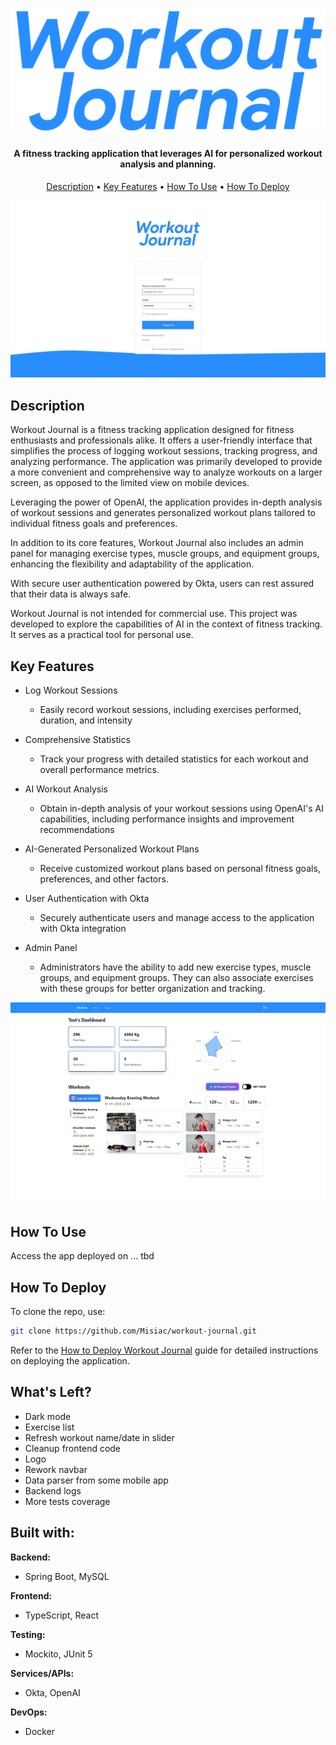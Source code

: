 <h1 align="center">
 <img src="assets/logo.png" alt="Workout Journal">
</h1>

<h4 align="center">

A fitness tracking application that leverages AI for personalized workout analysis and planning.

</h4>
<p align="center">
<a href="#description">Description</a> •
  <a href="#key-features">Key Features</a> •
  <a href="#how-to-use">How To Use</a> •
  <a href="#how-to-deploy">How To Deploy</a> 

</p>
 <img src="assets/login.jpeg" alt="Login Page">

## Description

Workout Journal is a fitness tracking application designed for fitness enthusiasts and professionals alike. It offers a
user-friendly interface that simplifies the process of logging workout sessions, tracking progress, and analyzing
performance. The application was primarily developed to provide a more convenient and comprehensive way to analyze
workouts on a larger screen, as opposed to the limited view on mobile devices.

Leveraging the power of OpenAI, the application provides in-depth analysis of workout sessions and generates
personalized workout plans tailored to individual fitness goals and preferences.

In addition to its core features, Workout Journal also includes an admin panel for managing exercise types, muscle
groups, and equipment groups, enhancing the flexibility and adaptability of the application.

With secure user authentication powered by Okta, users can rest assured that their data is always safe.

Workout Journal is not intended for commercial use. This project was developed to explore the capabilities of AI in the
context of fitness tracking. It serves as a practical tool for personal use.

## Key Features

* Log Workout Sessions
    - Easily record workout sessions, including exercises performed, duration, and intensity

* Comprehensive Statistics
    - Track your progress with detailed statistics for each workout and overall performance metrics.

* AI Workout Analysis
    - Obtain in-depth analysis of your workout sessions using OpenAI's AI capabilities, including performance insights
      and improvement recommendations

* AI-Generated Personalized Workout Plans
    - Receive customized workout plans based on personal fitness goals, preferences, and other factors.

* User Authentication with Okta
    - Securely authenticate users and manage access to the application with Okta integration

* Admin Panel
    - Administrators have the ability to add new exercise types, muscle groups, and equipment groups. They can also
      associate exercises with these groups for better organization and tracking.

 <img src="assets/page.jpeg" alt="Login Page">

## How To Use

Access the app deployed on ... tbd

## How To Deploy

To clone the repo, use:

```bash
git clone https://github.com/Misiac/workout-journal.git
```

Refer to the [How to Deploy Workout Journal](howToDeploy.md) guide for detailed instructions on deploying the
application.

## What's Left?

- Dark mode
- Exercise list
- Refresh workout name/date in slider
- Cleanup frontend code
- Logo
- Rework navbar
- Data parser from some mobile app
- Backend logs
- More tests coverage

## Built with:

**Backend:**

- Spring Boot, MySQL

**Frontend:**

- TypeScript, React

**Testing:**

- Mockito, JUnit 5

**Services/APIs:**

- Okta, OpenAI

**DevOps:**

- Docker